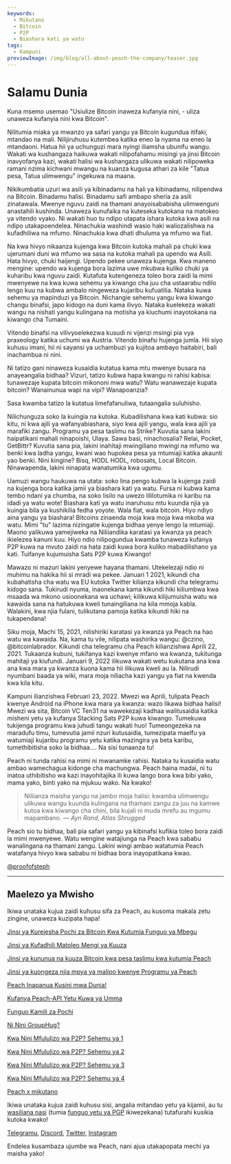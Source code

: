 ```yaml
---
keywords:
  - Mikutano
  - Bitcoin
  - P2P
  - Biashara kati ya watu
tags:
  - Kampuni
previewImage: /img/blog/all-about-peach-the-company/teaser.jpg
---
```


# Salamu Dunia

Kuna msemo usemao "Usiulize Bitcoin inaweza kufanyia nini, - uliza unaweza kufanyia nini kwa Bitcoin".

Nilitumia miaka ya mwanzo ya safari yangu ya Bitcoin kugundua
itifaki, mtandao na mali. Nilijiruhusu kutembea katika
eneo la nyama na eneo la mtandaoni. Hatua hii ya uchunguzi mara nyingi
iliamsha ubunifu wangu. Wakati wa kushangaza haikuwa wakati nilipofahamu
misingi ya jinsi Bitcoin inavyofanya kazi, wakati halisi wa kushangaza
ulikuwa wakati nilipoweka ramani nzima kichwani mwangu na kuanza
kugusa athari za kile "Tatua pesa, Tatua ulimwengu" ingekuwa na maana.

Nikikumbatia uzuri wa asili ya kibinadamu na hali ya kibinadamu,
nilipendwa na Bitcoin. Binadamu halisi. Binadamu safi ambapo
sheria za asili zinatawala. Mwenye nguvu zaidi na thamani anayoisababisha
ulimwenguni anastahili kushinda. Unaweza kunufaika na kuteseka kutokana na
matokeo ya vitendo vyako. Ni wakati huo tu ndipo utapata ishara
kutoka kwa asili na ndipo utakapoendelea. Ninachukia washindi wasio haki
waliozalishwa na kufadhiliwa na mfumo. Ninachukia kwa dhati dhuluma ya
mfumo wa fiat.

Na kwa hivyo nikaanza kujenga kwa Bitcoin kutoka mahali pa chuki kwa
ujerumani duni wa mfumo wa sasa na kutoka mahali pa upendo wa Asili.
Hata hivyo, chuki haijengi. Upendo pekee unaweza kujenga. Kwa maneno mengine:
upendo wa kujenga bora lazima uwe mkubwa kuliko chuki ya kuharibu
kwa nguvu zaidi. Kutafuta kutengeneza toleo bora zaidi la mimi mwenyewe na
kwa kuwa sehemu ya kiwango cha juu cha ustaarabu ndilo lengo kuu na kubwa
ambalo ningeweza kujaribu kufuatilia. Nataka kuwa sehemu ya
mapinduzi ya Bitcoin. Nichangie sehemu yangu kwa kiwango changu binafsi,
japo kidogo na duni kama ilivyo. Nataka kuelekeza wakati wangu na nishati
yangu kulingana na motisha ya kiuchumi inayotokana na kiwango cha Tumaini.

Vitendo binafsi na vilivyoelekezwa kusudi ni vijenzi msingi pia
vya praxeology katika uchumi wa Austria. Vitendo binafsi hujenga
jumla. Hii siyo kuhusu imani, hii ni sayansi ya uchambuzi ya kujitoa
ambayo haitabiri, bali inachambua ni nini.

Ni tatizo gani ninaweza kusaidia kutatua kama mtu mwenye busara na anayeangalia bidhaa?
Vizuri, tatizo kubwa hapa kwangu ni rahisi kabisa:
tunawezaje kupata bitcoin mikononi mwa watu?
Watu wanawezaje kupata bitcoin?
Wanainunua wapi na vipi?
Wanapoanzia?

Sasa kwamba tatizo la kutatua limefafanuliwa, tutaangalia suluhisho.

Nilichunguza soko la kuingia na kutoka. Kubadilishana kwa kati kubwa:
sio kitu, ni kwa ajili ya wafanyabiashara, siyo kwa ajili yangu, wala kwa ajili ya marafiki zangu.
Programu ya pesa taslimu na Strike? Kuvutia sana lakini haipatikani mahali ninapoishi,
Ulaya. Sawa basi, ninachosalia? Relai, Pocket, GetBittr? Kuvutia sana pia, lakini inahitaji
mwingiliano mwingi na mfumo wa benki kwa ladha yangu, kwani wao hupokea pesa ya mtumiaji katika akaunti yao
benki. Nini kingine? Bisq, HODL HODL, robosats, Local Bitcoin. Ninawapenda, lakini ninapata
wanatumika kwa ugumu.

Uamuzi wangu haukuwa na utata: soko lina pengo kubwa la kujenga
zaidi na kujenga bora katika jamii ya biashara kati ya watu. Fursa ni kubwa kama tembo ndani ya chumba, na soko lisilo na uwezo
lililotumika ni karibu na idadi ya watu wote!
Biashara kati ya watu inaruhusu mtu kuunda njia ya kuingia bila ya kushikilia fedha yoyote. Wala fiat, wala bitcoin. Hiyo ndiyo aina yangu ya
biashara! Bitcoins zinaenda moja kwa moja kwa mkoba wa watu. Mimi "tu" lazima
nizingatie kujenga bidhaa yenye lengo la mtumiaji. Maono yalikuwa yamejiweka na
Niliiandika karatasi ya kwanza ya peach ikielezea kanuni kuu. Hiyo ndio
nilipogundua kwamba tunaweza kufanya P2P kuwa na mvuto zaidi na hata zaidi
kuwa bora kuliko mabadilishano ya kati. Tuifanye kujumuisha Sats P2P
kuwa Kiwango!

Mawazo ni mazuri lakini yenyewe hayana thamani. Utekelezaji ndio
ni muhimu na hakika hii si mradi wa pekee. Januari 1
2021, kikundi cha kubahatisha cha watu wa EU kutoka Twitter kilianza kikundi cha telegramu kidogo sana.
Tukirudi nyuma, inaonekana kama kikundi hiki kiliumbwa kwa msaada wa mkono usioonekana wa uchawi; kilikuwa
kilijumuisha watu wa kawaida sana na hatukuwa kweli tunaingiliana
na kila mmoja kabla. Walakini, kwa njia fulani, tulikutana pamoja katika kikundi hiki na tukapendana!

Siku moja, Machi 15, 2021, nilishiriki karatasi ya kwanza ya Peach na
hao watu wa kawaida. Na, kama tu vile, nilipata washirika wangu: @czino,
@bitcoinlabrador. Kikundi cha telegramu cha Peach kilianzishwa Aprili
22, 2021. Tukaanza kubuni, tukifanya kazi kwenye mfano wa kwanza,
tukitunga mahitaji ya kiufundi. Januari 9, 2022 ilikuwa
wakati wetu kukutana ana kwa ana kwa mara ya kwanza kuona kama hii ilikuwa
kweli au la. Nilirudi nyumbani baada ya wiki, mara moja niliacha kazi yangu ya fiat
na kwenda kwa kila kitu.

Kampuni ilianzishwa Februari 23, 2022. Mwezi wa Aprili, tulipata
Peach kwenye Android na iPhone kwa mara ya kwanza: wazo likawa
bidhaa halisi! Mwezi wa sita, Bitcoin VC Ten31 na wawekezaji kadhaa
walitusaidia katika misheni yetu ya kufanya Stacking Sats P2P
kuwa kiwango. Tumekuwa tukijenga programu kwa juhudi tangu
wakati huo! Tumeongezeka na maradufu timu, tumevutia jamii nzuri
kutusaidia, tumezipata maelfu ya watumiaji kujaribu programu yetu katika
mazingira ya beta karibu, tumethibitisha soko la bidhaa.... Na sisi
tunaanza tu!

Peach ni tunda rahisi na mimi ni mwanamke rahisi. Nataka tu kusaidia
watu ambao wamechagua kidonge cha machungwa. Peach haina madai, ni tu
inatoa uthibitisho wa kazi inayohitajika ili kuwa lango bora
kwa bibi yako, mama yako, binti yako na mjukuu wako.
Na kwako!

> Niliianza maisha yangu na jambo moja halisi: kwamba ulimwengu ulikuwa wangu
> kuunda kulingana na thamani zangu za juu na kamwe kutoa kwa kiwango cha chini, bila kujali ni muda mrefu au mgumu
> mapambano. 
> <cite>— Ayn Rand, Atlas Shrugged</cite>

Peach sio tu bidhaa, bali pia safari yangu ya kibinafsi kufikia toleo bora zaidi la mimi mwenyewe. Watu wengine watajiunga na Peach
kwa sababu wanalingana na thamani zangu. Lakini wingi ambao watatumia
Peach watafanya hivyo kwa sababu ni bidhaa bora inayopatikana kwao.

[@proofofsteph](https://twitter.com/proofofsteph)

---

## Maelezo ya Mwisho

Ikiwa unataka kujua zaidi kuhusu sifa za Peach, au kusoma makala zetu zingine, unaweza kuzipata hapa!

[Jinsi ya Kurejesha Pochi za Bitcoin Kwa Kutumia Funguo ya Mbegu](https://peachbitcoin.com/sw/blog/how-to-restore-peach-wallet/)

[Jinsi ya Kufadhili Matoleo Mengi ya Kuuza](https://peachbitcoin.com/sw/blog/funding-multiple-sell-offers/)

[Jinsi ya kununua na kuuza Bitcoin kwa pesa taslimu kwa kutumia Peach](https://peachbitcoin.com/sw/blog/how-to-buy-and-sell-bitcoin-with-cash-using-peach/)

[Jinsi ya kuongeza njia mpya ya malipo kwenye Programu ya Peach](https://peachbitcoin.com/sw/blog/how-to-add-a-payment-method/)

[Peach Inapanua Kusini mwa Dunia!](https://peachbitcoin.com/sw/blog/peach-expands-to-the-global-south/)

[Kufanya Peach-API Yetu Kuwa ya Umma](https://peachbitcoin.com/sw/blog/making-our-peach-api-public/)

[Funguo Kamili za Pochi](https://peachbitcoin.com/sw/blog/full-wallet-functionality/)

[Ni Nini GroupHug?](https://peachbitcoin.com/sw/blog/group-hug/)

[Kwa Nini Mfululizo wa P2P? Sehemu ya 1](https://peachbitcoin.com/sw/blog/why-p2p-chapter-1/)

[Kwa Nini Mfululizo wa P2P? Sehemu ya 2](https://peachbitcoin.com/sw/blog/why-p2p-chapter-2/)

[Kwa Nini Mfululizo wa P2P? Sehemu ya 3](https://peachbitcoin.com/sw/blog/why-p2p-chapter-3-circular-economies/)

[Kwa Nini Mfululizo wa P2P? Sehemu ya 4](https://peachbitcoin.com/sw/blog/why-p2p-chapter-4-chains-of-trust/)

[Peach x mikutano](https://peachbitcoin.com/sw/blog/peach-for-meetups/)

Ikiwa unataka kujua zaidi kuhusu sisi, angalia mitandao yetu ya kijamii, au tu [wasiliana nasi](mailto:hello@peachbitcoin.com) (tumia [funguo yetu ya PGP](https://keys.openpgp.org/vks/v1/by-fingerprint/48339A19645E2E53488E0E5479E1B270FACD1BD2) ikiwezekana) tutafurahi kusikia kutoka kwako!

[Telegramu](https://t.me/peachtopeach), [Discord](https://discord.gg/ypeHz3SW54), [Twitter](https://twitter.com/peachbitcoin), [Instagram](https://instagram.com/peachbitcoin)

Endelea kusambaza ujumbe wa Peach, nani ajua utakapopata mechi ya maisha yako!
